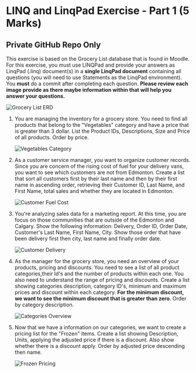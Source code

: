 # LINQ and LinqPad Exercise - Part 1 (5 Marks)

## Private GitHub Repo Only

This exercise is based on the Grocery List database that is found in Moodle. For this exercise, you must use LINQPad and provide your answers as LinqPad (.linq) document(s) in a **single LinqPad document** containing all questions (you will need to use Statements as the LinqPad environment). You **must** do a commit after completing each question.  **Please review each image provide as there maybe information within that will help you answer your questions.**

![Grocery List ERD](grocerylist_erd.png)

1. You are managing the inventory for a grocery store. You need to find all products that belong to the "Vegetables" category and have a price that is greater than 3 dollar. List the Product IDs, Descriptions, Size and Price of all products.  Order by price.

    ![Vegetables Category](q1.png)

1. As a customer service manager, you want to organize customer records. Since you are concern of the rising cost of fuel for your delivery vans, you want to see which customers are not from Edmonton. Create a list that sort all customers first by their last name and then by their first name in ascending order, retrieving their Customer ID, Last Name, and First Name, total sales and whether they are located in Edmonton.

    ![Customer Fuel Cost](q2.png)

1. You're analyzing sales data for a marketing report. At this time, you are focus on those communities that are outside of the Edmonton and Calgary.  Show the following information: Delivery, Order ID, Order Date, Customer's Last Name, First Name, City.  Show those order that have been delivery first then city, last name and finally order date.

    ![Customer Delivery](q3.png)

1. As the manager for the grocery store, you need an overview of your products, pricing and discounts. You need to see a list of all product categories,their Id's and the number of products within each one.  You also need to understand the range of pricing and discounts.  Create a list showing categories description, category ID's, minimum and maximum prices and discount within each category.  **For the minimum discount, we want to see the minimum discount that is greater than zero**.  Order by category description.

    ![Categories Overview](q4.png)


1. Now that we have a information on our categories, we want to create a pricing list for the "Frozen" items. Create a list showing Description, Units, applying the adjusted price if there is a discount. Also show whether there is a discount apply.  Order by adjusted price descending then name.


    ![Frozen Pricing](q5.png)
